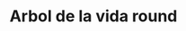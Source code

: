---
title: Arbol de la vida round
date: 
draft: false

# descripcion
description : Arbol de la vida en círculo

materials: Plata 925

color: Plateado

dimensions: 1,1 cm diam

code: 01-03-0267

type: "Aros"

categories: []

price: $5.120,00

price_eftvo: $4.350,00

# Images
# first image will be shown in the product page
images:
  # - image: "images/path_to_image"
  # La ubicacion de las imagenes es imagenes/Aros/Aros.Microcubic/01-03-0267-arbol-de-la-vida-round
  - image: "./images/aros/microcubic/01-03-0267-arbol-de-la-vida-en-circulo_a.jpeg"
  - image: "./images/aros/microcubic/01-03-0267-arbol-de-la-vida-en-circulo_b.jpeg"
---